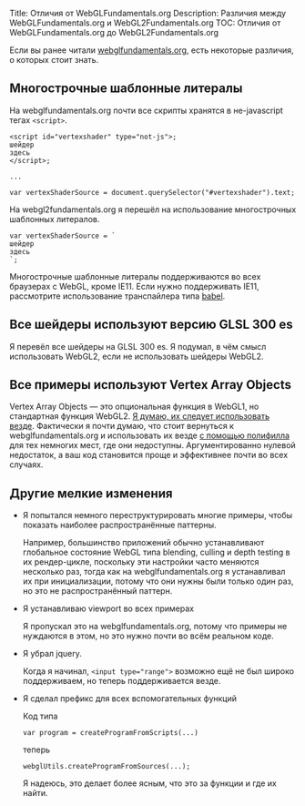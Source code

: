 Title: Отличия от WebGLFundamentals.org
Description: Различия между WebGLFundamentals.org и WebGL2Fundamentals.org
TOC: Отличия от WebGLFundamentals.org до WebGL2Fundamentals.org

Если вы ранее читали [webglfundamentals.org](https://webglfundamentals.org),
есть некоторые различия, о которых стоит знать.

## Многострочные шаблонные литералы

На webglfundamentals.org почти все скрипты хранятся
в не-javascript тегах `<script>`.

    <script id="vertexshader" type="not-js">;
    шейдер
    здесь
    </script>;

    ...

    var vertexShaderSource = document.querySelector("#vertexshader").text;

На webgl2fundamentals.org я перешёл на использование
многострочных шаблонных литералов.

    var vertexShaderSource = `
    шейдер
    здесь
    `;

Многострочные шаблонные литералы поддерживаются во всех браузерах с WebGL,
кроме IE11. Если нужно поддерживать IE11, рассмотрите использование
транспайлера типа [babel](https://babeljs.io).

## Все шейдеры используют версию GLSL 300 es

Я перевёл все шейдеры на GLSL 300 es. Я подумал, в чём смысл
использовать WebGL2, если не использовать шейдеры WebGL2.

## Все примеры используют Vertex Array Objects

Vertex Array Objects — это опциональная функция в WebGL1, но
стандартная функция WebGL2. [Я думаю, их следует использовать везде](webgl1-to-webgl2.html#Vertex-Array-Objects).
Фактически я почти думаю, что стоит вернуться
к webglfundamentals.org и использовать их везде [с помощью
полифилла](https://github.com/greggman/oes-vertex-array-object-polyfill)
для тех немногих мест, где они недоступны. Аргументированно нулевой
недостаток, а ваш код становится проще и эффективнее почти
во всех случаях.

## Другие мелкие изменения

*  Я попытался немного переструктурировать многие примеры, чтобы показать наиболее распространённые паттерны.

   Например, большинство приложений обычно устанавливают глобальное состояние WebGL типа blending, culling и depth testing
   в их рендер-цикле, поскольку эти настройки часто меняются несколько раз, тогда как на
   webglfundamentals.org я устанавливал их при инициализации, потому что они нужны были
   только один раз, но это не распространённый паттерн.

*  Я устанавливаю viewport во всех примерах

   Я пропускал это на webglfundamentals.org, потому что примеры
   не нуждаются в этом, но это нужно почти во всём реальном коде.

*  Я убрал jquery.

   Когда я начинал, `<input type="range">` возможно ещё не был широко
   поддерживаем, но теперь поддерживается везде.

*  Я сделал префикс для всех вспомогательных функций

   Код типа

       var program = createProgramFromScripts(...)

   теперь

       webglUtils.createProgramFromSources(...);

   Я надеюсь, это делает более ясным, что это за функции
   и где их найти. 